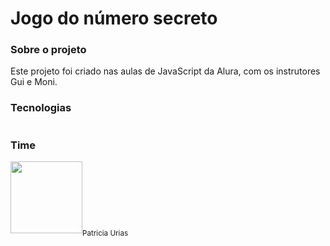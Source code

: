 <h1> Jogo do número secreto </h1>

<h3> Sobre o projeto </h3>

<p> Este projeto foi criado nas aulas de JavaScript da Alura, com os instrutores Gui e Moni.</p>

<h3> Tecnologias </h3>

<div>
<img scr="https://www.google.com/url?sa=i&url=https%3A%2F%2Fwww.kindpng.com%2Ffree%2Fcss-logo%2F&psig=AOvVaw2vDJ58sM9urB8iKC_9pngZ&ust=1721262041078000&source=images&cd=vfe&opi=89978449&ved=0CBEQjRxqFwoTCNCXsprnrIcDFQAAAAAdAAAAABAR">
</div>

<h3> Time </h3>
<img loading="lazy" src="https://media.licdn.com/dms/image/D4D03AQGPcmekXSq6Jg/profile-displayphoto-shrink_800_800/0/1720744718755?e=1726704000&v=beta&t=3UaxVUHejNwBmfzDpeqt-W0mO7cGAnWFjOYjDLPkc8g" width=115><sub>Patricia Urias</sub>
